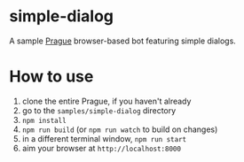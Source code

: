 # simple-dialog

A sample [Prague](http://github.com/billba/prague) browser-based bot featuring simple dialogs.

# How to use

1. clone the entire Prague, if you haven't already
2. go to the `samples/simple-dialog` directory
3. `npm install`
4. `npm run build` (or `npm run watch` to build on changes)
5. in a different terminal window, `npm run start`
6. aim your browser at `http://localhost:8000`

